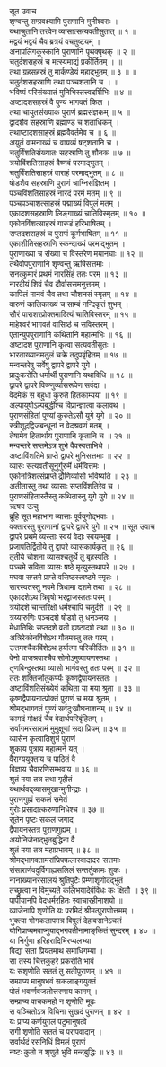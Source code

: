 सूत उवाच  
शृण्वन्तु सम्प्रवक्ष्यामि पुराणानि मुनीश्वराः ।  
यथाश्रुतानि तत्त्वेन व्यासात्सत्यवतीसुतात् ॥ १ ॥  
मद्वयं भद्वयं चैव ब्रत्रयं वचतुष्टयम् ।  
अनापलिंगकूस्कानि पुराणानि पृथक्पृथक् ॥ २ ॥  
चतुर्दशसहस्रं च मत्स्यमाद्यं प्रकीर्तितम् । ॥  
तथा ग्रहसहस्रं तु मार्कण्डेयं महाद्भुतम् ॥ ३ ॥ ॥  
चतुर्दशसहस्राणि तथा पञ्चशतानि च । ॥  
भविष्यं परिसंख्यातं मुनिभिस्तत्त्वदर्शिभिः ॥ ४ ॥  
अष्टादशसहस्रं वै पुण्यं भागवतं किल ।  
तथा चायुतसंख्याकं पुराणं ब्रह्मसंज्ञकम् ॥ ५ ॥  
द्वादशैव सहस्राणि ब्रह्माण्डं च शताधिकम् ।  
तथाष्टादशसाहस्रं ब्रह्मवैवर्तमेव च ॥ ६ ॥  
अयुतं वामनाख्यं च वायव्यं षट्शतानि च ।  
चतुर्विंशतिसंख्यातः सहस्राणि तु शौनक ॥ ७ ॥  
त्रयोविंशतिसाहस्रं वैष्णवं परमाद्भुतम् ।  
चतुर्विंशतिसाहस्रं वाराहं परमाद्भुतम् ॥ ८ ॥  
षोडशैव सहस्राणि पुराणं चाग्निसंज्ञितम् ।  
पञ्चविंशतिसाहस्रं नारदं परमं मतम् ॥ ९ ॥  
पञ्चपञ्चाशत्साहस्रं पद्माख्यं विपुलं मतम् ।  
एकादशसहस्राणि लिङ्गाख्यं चातिविस्मृतम् ॥ १० ॥  
एकोनविंशत्साहस्रं गारुडं हरिभाषितम् ।  
सप्तदशसहस्रं च पुराणं कूर्मभाषितम् ॥ ११ ॥  
एकाशीतिसहस्राणि स्कन्दाख्यं परमाद्भुतम् ।  
पुराणाख्या च संख्या च विस्तरेण मयानघाः ॥ १२ ॥  
तथैवोपपुराणानि शृण्वन्तु ऋषिसत्तमाः ।  
सनत्कुमारं प्रथमं नारसिंहं ततः परम् ॥ १३ ॥  
नारदीयं शिवं चैव दौर्वाससमनुत्तमम् ।  
कापिलं मानवं चैव तथा चौशनसं स्मृतम् ॥ १४ ॥  
वारुणं कालिकाख्यं च साम्बं नन्दिकृतं शुभम् ।  
सौरं पाराशरप्रोक्तमादित्यं चातिविस्तरम् ॥ १५ ॥  
माहेश्वरं भागवतं वासिष्ठं च सविस्तरम् ।  
एतान्युपपुराणानि कथितानि महात्मभिः ॥ १६ ॥  
अष्टादश पुराणानि कृत्वा सत्यवतीसुतः ।  
भारताख्यानमतुलं चक्रे तदुपबृंहितम् ॥ १७ ॥  
मन्वन्तरेषु सर्वेषु द्वापरे द्वापरे युगे ।  
प्रादुःकरोति धर्मार्थी पुराणानि यथाविधि ॥ १८ ॥  
द्वापरे द्वापरे विष्ण्णुर्व्यासरूपेण सर्वदा ।  
वेदमेकं स बहुधा कुरुते हितकाम्यया ॥ १९ ॥  
अल्पायुषोऽल्पबुद्धींश्च विप्रान्ज्ञात्वा कलावथ ।  
पुराणसंहितां पुण्यां कुरुतेऽसौ युगे युगे ॥ २० ॥  
स्त्रीशूद्रद्विजबन्धूनां न वेदश्रवणं मतम् ।  
तेषामेव हितार्थाय पुराणानि कृतानि च ॥ २१ ॥  
मन्वन्तरे सप्तमेऽत्र शुभे वैवस्वताभिधे ।  
अष्टाविंशतिमे प्राप्ते द्वापरे मुनिसत्तमाः ॥ २२ ॥  
व्यासः सत्यवतीसूनुर्गुरुर्मे धर्मवित्तमः ।  
एकोनत्रिंशत्संप्राप्ते द्रौणिर्व्यासो भविष्यति ॥ २३ ॥  
अतीतास्तु तथा व्यासाः सप्तविंशतिरेव च ।  
पुराणसंहितास्तैस्तु कथितास्तु युगे युगे ॥ २४ ॥  
ऋषय ऊचुः  
ब्रूहि सूत महाभाग व्यासाः पूर्वयुगोद्भवाः ।  
वक्तारस्तु पुराणानां द्वापरे द्वापरे युगे ॥ २५ ॥
सूत उवाच  
द्वापरे प्रथमे व्यस्ताः स्वयं वेदाः स्वयम्भुवा ।  
प्रजापतिर्द्वितीये तु द्वापरे व्यासकार्यकृत् ॥ २६ ॥  
तृतीये चोशना व्यासश्चतुर्थे तु बृहस्पतिः ।  
पञ्चमे सविता व्यासः षष्ठे मृत्युस्तथापरे ॥ २७ ॥  
मघवा सप्तमे प्राप्ते वसिष्ठस्त्वष्टमे स्मृतः ।  
सारस्वतस्तु नवमे त्रिधामा दशमे तथा ॥ २८ ॥  
एकादशेऽथ त्रिवृषो भरद्वाजस्ततः परम् ।  
त्रयोदशे चान्तरिक्षो धर्मश्चापि चतुर्दशे ॥ २९ ॥  
त्रय्यारुणिः पञ्चदशे षोडशे तु धनञ्जयः ।  
मेधातिथिः सप्तदशे व्रती ह्यष्टादशे तथा ॥ ३० ॥  
अत्रिरेकोनविंशेऽथ गौतमस्तु ततः परम् ।  
उत्तमश्चैकविंशेऽथ हर्यात्मा परिकीर्तितः ॥ ३१ ॥  
वेनो वाजश्रवाश्चैव सोमोऽमुष्यायणस्तथा ।  
तृणबिन्दुस्तथा व्यासो भार्गवस्तु ततः परम् ॥ ३२ ॥  
ततः शक्तिर्जातुकर्ण्यः कृष्णद्वैपायनस्ततः ।  
अष्टाविंशतिसंख्येयं कथिता या मया श्रुता ॥ ३३ ॥  
कृष्णद्वैपायनात्प्रोक्तं पुराणं च मया श्रुतम् ।  
श्रीमद्भागवतं पुण्यं सर्वदुःखौघनाशनम् ॥ ३४ ॥  
कामदं मोक्षदं चैव वेदार्थपरिबृंहितम् ।  
सर्वागमरसारामं मुमुक्षूणां सदा प्रियम् ॥ ३५ ॥  
व्यासेन कृत्वातिशुभं पुराणं  
     शुकाय पुत्राय महात्मने यत् ।  
वैराग्ययुक्ताय च पाठितं वै  
     विज्ञाय चैवारणिसम्भवाय ॥ ३६ ॥  
श्रुतं मया तत्र तथा गृहीतं  
     यथार्थवद्‌व्यासमुखान्मुनीन्द्राः ।  
पुराणगुह्यं सकलं समेतं  
     गुरोः प्रसादात्करुणानिधेश्च ॥ ३७ ॥  
सूतेन पृष्टः सकलं जगाद  
     द्वैपायनस्तत्र पुराणगुह्यम् ।  
अयोनिजेनाद्‌भुतबुद्धिना वै  
     श्रुतं मया तत्र महाप्रभावम् ॥ ३८ ॥  
श्रीमद्भागवतामरांघ्रिपफलास्वादादरः सत्तमाः  
संसारार्णवदुर्विगाह्यसलिलं सन्तर्तुकामः शुकः ।  
नानाख्यानरसालयं श्रुतिपुटैः प्रेम्णाशृणोदद्‌भुतं  
तच्छ्रुत्वा न विमुच्यते कलिभयादेवंविधः कः क्षितौ ॥ ३९ ॥  
पापीयानपि वेदधर्मरहितः स्वाचारहीनाशयो ॥  
व्याजेनापि शृणोति यः परमिदं श्रीमत्पुराणोत्तमम् ।  
भुक्त्या भोगकलापमत्र विपुलं देहावसानेऽचलं  
योगिप्राप्यमवाप्नुयाद्भगवतीनामाङ्‌कितं सुन्दरम् ॥ ४० ॥  
या निर्गुणा हरिहरादिभिरप्यलभ्या  
     विद्या सतां प्रियतमाथ समाधिगम्या ।  
सा तस्य चित्तकुहरे प्रकरोति भावं  
     यः संशृणोति सततं तु सतीपुराणम् ॥ ४१ ॥  
सम्प्राप्य मानुषभवं सकलाङ्गयुक्तं  
     पोतं भवार्णवजलोत्तरणाय कामम् ।  
सम्प्राप्य वाचकमहो न शृणोति मूढः  
     स वञ्चितोऽत्र विधिना सुखदं पुराणम् ॥ ४२ ॥  
यः प्राप्य कर्णयुगलं पटुमानुषत्वे  
     रागी शृणोति सततं च परापवादान् ।  
सर्वार्थदं रसनिधिं विमलं पुराणं  
     नष्टः कुतो न शृणुते भुवि मन्दबुद्धिः ॥ ४३ ॥

